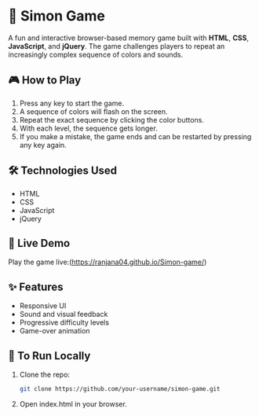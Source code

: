 # 🧠 Simon Game

A fun and interactive browser-based memory game built with **HTML**, **CSS**, **JavaScript**, and **jQuery**. The game challenges players to repeat an increasingly complex sequence of colors and sounds.

## 🎮 How to Play

1. Press any key to start the game.
2. A sequence of colors will flash on the screen.
3. Repeat the exact sequence by clicking the color buttons.
4. With each level, the sequence gets longer.
5. If you make a mistake, the game ends and can be restarted by pressing any key again.

## 🛠️ Technologies Used

- HTML
- CSS
- JavaScript
- jQuery

## 🚀 Live Demo

Play the game live:(https://ranjana04.github.io/Simon-game/)

## ✨ Features

- Responsive UI
- Sound and visual feedback
- Progressive difficulty levels
- Game-over animation

## 📌 To Run Locally

1. Clone the repo:
   ```bash
   git clone https://github.com/your-username/simon-game.git

2. Open index.html in your browser.

